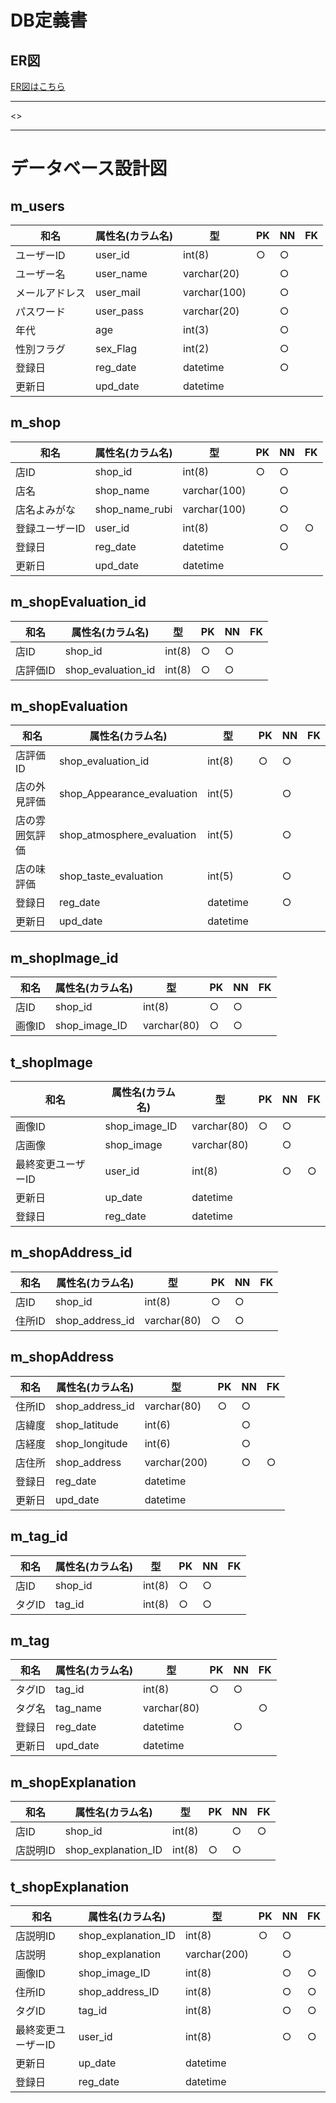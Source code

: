 # DB定義書
## ER図
[ER図はこちら](https://github.com/Aso2001008/KaraageYakisobaPan/blob/main/DB/ER.md)

*****
<>

*****

# データベース設計図

## m_users

|和名|属性名(カラム名)|型|PK|NN|FK|
|---|-----|--|--|--|--|
|ユーザーID|user_id|int(8)|○|○||
|ユーザー名|user_name|varchar(20)||○||
|メールアドレス|user_mail|varchar(100)||○||
|パスワード|user_pass|varchar(20)||○||
|年代|age|int(3)||○||
|性別フラグ|sex_Flag|int(2)||○||
|登録日|reg_date|datetime||○||
|更新日|upd_date|datetime||||

## m_shop

|和名|属性名(カラム名)|型|PK|NN|FK|
|---|-----|--|--|--|--|
|店ID|shop_id|int(8)|○|○||
|店名|shop_name|varchar(100)||○||
|店名よみがな|shop_name_rubi|varchar(100)||○||
|登録ユーザーID|user_id|int(8)||○|○|
|登録日|reg_date|datetime||○||
|更新日|upd_date|datetime||||

## m_shopEvaluation_id

|和名|属性名(カラム名)|型|PK|NN|FK|
|---|-----|--|--|--|--|
|店ID|shop_id|int(8)|○|○||
|店評価ID|shop_evaluation_id|int(8)|○|○||

## m_shopEvaluation

|和名|属性名(カラム名)|型|PK|NN|FK|
|---|-----|--|--|--|--|
|店評価ID|shop_evaluation_id|int(8)|○|○||
|店の外見評価|shop_Appearance_evaluation|int(5)||○||
|店の雰囲気評価|shop_atmosphere_evaluation|int(5)||○||
|店の味評価|shop_taste_evaluation|int(5)||○||
|登録日|reg_date|datetime||○||
|更新日|upd_date|datetime||||

## m_shopImage_id

|和名|属性名(カラム名)|型|PK|NN|FK|
|---|-----|--|--|--|--|
|店ID|shop_id|int(8)|○|○||
|画像ID|shop_image_ID|varchar(80)|○|○||

## t_shopImage

|和名|属性名(カラム名)|型|PK|NN|FK|
|---|-----|--|--|--|--|
|画像ID|shop_image_ID|varchar(80)|○|○||
|店画像|shop_image|varchar(80)||○||
|最終変更ユーザーID|user_id|int(8)||○|○|
|更新日|up_date|datetime||||
|登録日|reg_date|datetime||||

## m_shopAddress_id

|和名|属性名(カラム名)|型|PK|NN|FK|
|---|-----|--|--|--|--|
|店ID|shop_id|int(8)|○|○||
|住所ID|shop_address_id|varchar(80)|○|○||

## m_shopAddress

|和名|属性名(カラム名)|型|PK|NN|FK|
|---|-----|--|--|--|--|
|住所ID|shop_address_id|varchar(80)|○|○||
|店緯度|shop_latitude|int(6)||○||
|店経度|shop_longitude|int(6)||○||
|店住所|shop_address|varchar(200)||○|○|
|登録日|reg_date|datetime||||
|更新日|upd_date|datetime||||

## m_tag_id

|和名|属性名(カラム名)|型|PK|NN|FK|
|---|-----|--|--|--|--|
|店ID|shop_id|int(8)|○|○||
|タグID|tag_id|int(8)|○|○||

## m_tag

|和名|属性名(カラム名)|型|PK|NN|FK|
|---|-----|--|--|--|--|
|タグID|tag_id|int(8)|○|○||
|タグ名|tag_name|varchar(80)|||○|
|登録日|reg_date|datetime||○||
|更新日|upd_date|datetime||||

## m_shopExplanation

|和名|属性名(カラム名)|型|PK|NN|FK|
|---|-----|--|--|--|--|
|店ID|shop_id|int(8)||○|○|
|店説明ID|shop_explanation_ID|int(8)|○|○||

## t_shopExplanation

|和名|属性名(カラム名)|型|PK|NN|FK|
|---|-----|--|--|--|--|
|店説明ID|shop_explanation_ID|int(8)|○|○||
|店説明|shop_explanation|varchar(200)||○||
|画像ID|shop_image_ID|int(8)||○|○|
|住所ID|shop_address_ID|int(8)||○|○|
|タグID|tag_id|int(8)||○|○|
|最終変更ユーザーID|user_id|int(8)||○|○|
|更新日|up_date|datetime||||
|登録日|reg_date|datetime||||
